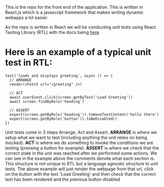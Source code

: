 This is the repo for the front end of the application. This is written in React.js which is a javascript framework that makes writing dynamic webapps a lot easier. 

As the repo is written in React we will be conducting unit tests using React Testing Library (RTL) with the docs being [here](https://testing-library.com/docs/react-testing-library/intro/)

# Here is an example of a typical unit test in RTL: 

```
test('loads and displays greeting', async () => {
  // ARRANGE
  render(<Fetch url="/greeting" />)

  // ACT
  await userEvent.click(screen.getByText('Load Greeting'))
  await screen.findByRole('heading')

  // ASSERT
  expect(screen.getByRole('heading')).toHaveTextContent('hello there')
  expect(screen.getByRole('button')).toBeDisabled()
})
```

Unit tests come in 3 steps Arrange, Act and Assert. **ARRANGE** is where we setup what we want to test (including anything the unit relies on being mocked). **ACT** is where we do something to invoke the conditions we are testing (pressing a button for example). **ASSERT** is where we check that the correct state in the unit was reached after we performed some actions. We can see in the example above the comments denote what each section is. This structure is not unique to RTL but a language agnostic structure to unit tests. The above example will just render the webpage from that url, click on the button with the text 'Load Greeting' and then check that the correct text has been rendered and the previous button disabled